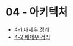 # 04 - 아키텍처

- [4-1 배제우 정리](https://20240228.tistory.com/401)
- [4-2 배제우 정리](https://www.notion.so/RealMySQL-8-0-4-2-InnoDB-1617d6692ca880e7a721f606965f1db7)
